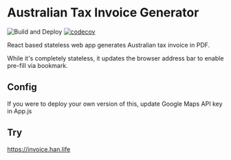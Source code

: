 # Australian Tax Invoice Generator
![Build and Deploy](https://github.com/logan-han/tax-invoice/actions/workflows/build-and-test.yml/badge.svg?branch=main)
[![codecov](https://codecov.io/gh/logan-han/tax-invoice/graph/badge.svg?token=ubtPrCvIZU)](https://codecov.io/gh/logan-han/tax-invoice)

React based stateless web app generates Australian tax invoice in PDF.

While it's completely stateless, it updates the browser address bar to enable pre-fill via bookmark.

## Config

If you were to deploy your own version of this, update Google Maps API key in App.js

## Try

https://invoice.han.life
